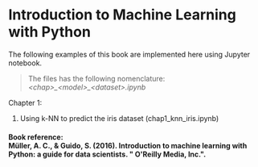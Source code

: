 # Introduction to Machine Learning with Python

The following examples of this book are implemented here using Jupyter notebook.

>The files has the following nomenclature:
>*\<chap\>\_\<model\>\_\<dataset\>.ipynb*

Chapter 1:
1) Using k-NN to predict the iris dataset (chap1_knn_iris.ipynb) 


#### Book reference: <br> Müller, A. C., & Guido, S. (2016). Introduction to machine learning with Python: a guide for data scientists. " O'Reilly Media, Inc.".
